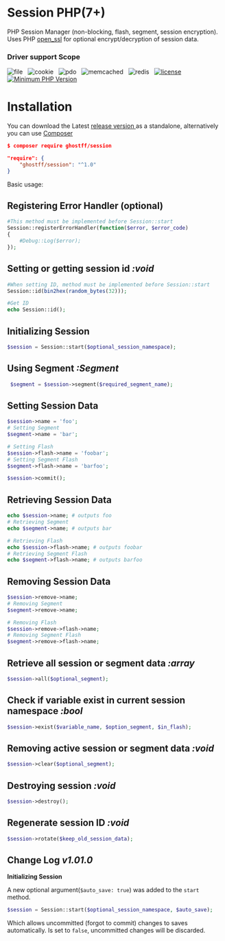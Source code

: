 # Session PHP(7+)
PHP Session Manager (non-blocking, flash, segment, session encryption). Uses PHP [open_ssl](http://php.net/manual/en/book.openssl.php) for optional encrypt/decryption of session data.

### Driver support  Scope
![file](https://img.shields.io/badge/FILE-completed-brightgreen.svg?style=flat-square)&nbsp;&nbsp;&nbsp;![cookie](https://img.shields.io/badge/COOKIE-completed-brightgreen.svg?style=flat-square)&nbsp;&nbsp;&nbsp;![pdo](https://img.shields.io/badge/PDO-completed-brightgreen.svg?style=flat-square)&nbsp;&nbsp;&nbsp;![memcached](https://img.shields.io/badge/MEMCACHED-completed-brightgreen.svg?style=flat-square)&nbsp;&nbsp;&nbsp;![redis](https://img.shields.io/badge/REDIS-active-brightgreen.svg?style=flat-square)&nbsp;&nbsp;&nbsp;[![license](https://img.shields.io/pypi/l/Django.svg?style=flat-square)]()&nbsp;&nbsp;&nbsp;[![Minimum PHP Version](https://img.shields.io/badge/php-%3E%3D%207.0-8892BF.svg?style=flat-square)](http://php.net/releases/7_0_0.php)

# Installation   
You can download the Latest [release version ](https://github.com/Ghostff/Session/releases/) as a standalone, alternatively you can use [Composer](https://getcomposer.org/) 
```json
$ composer require ghostff/session
```
```json
"require": {
    "ghostff/session": "^1.0"
}
```    

Basic usage:
## Registering Error Handler (optional)
```php
#This method must be implemented before Session::start
Session::registerErrorHandler(function($error, $error_code)
{
    #Debug::Log($error);
});
```

## Setting or getting session id *:void*
```php
#When setting ID, method must be implemented before Session::start
Session::id(bin2hex(random_bytes(32)));

#Get ID
echo Session::id();
```

## Initializing Session
```php
$session = Session::start($optional_session_namespace);
```


## Using Segment *:Segment*
```php
 $segment = $session->segment($required_segment_name);
```

## Setting Session Data
```php
$session->name = 'foo';
# Setting Segment
$segment->name = 'bar';

# Setting Flash
$session->flash->name = 'foobar';
# Setting Segment Flash
$segment->flash->name = 'barfoo';

$session->commit();
```

## Retrieving Session Data
```php
echo $session->name; # outputs foo
# Retrieving Segment
echo $segment->name; # outputs bar

# Retrieving Flash
echo $session->flash->name; # outputs foobar
# Retrieving Segment Flash
echo $segment->flash->name; # outputs barfoo
```

## Removing Session Data
```php
$session->remove->name;
# Removing Segment
$segment->remove->name;

# Removing Flash
$session->remove->flash->name;
# Removing Segment Flash
$segment->remove->flash->name;
```

## Retrieve all session or segment data *:array*
```php
$session->all($optional_segment);
```

## Check if variable exist in current session namespace *:bool*
```php
$session->exist($variable_name, $option_segment, $in_flash);
```


## Removing active session or segment data *:void*
```php
$session->clear($optional_segment);
```

## Destroying session *:void*
```php
$session->destroy();
```

## Regenerate session ID *:void*
```php
$session->rotate($keep_old_session_data);
```

## Change Log *v1.01.0*
**Initializing Session**

A new optional argument(`$auto_save: true`) was added to the `start` method.
```php
$session = Session::start($optional_session_namespace, $auto_save);
```
Which allows uncommitted (forgot to commit) changes to saves automatically. Is set to `false`, uncommitted changes will be discarded.

